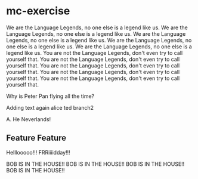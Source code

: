 # mc-exercise
We are the Language Legends, no one else is a legend like us.
We are the Language Legends, no one else is a legend like us.
We are the Language Legends, no one else is a legend like us.
We are the Language Legends, no one else is a legend like us.
We are the Language Legends, no one else is a legend like us.
You are not the Language Legends, don't even try to call yourself that.
You are not the Language Legends, don't even try to call yourself that.
You are not the Language Legends, don't even try to call yourself that.
You are not the Language Legends, don't even try to call yourself that.
You are not the Language Legends, don't even try to call yourself that.

Why is Peter Pan flying all the time? 

Adding text again alice ted branch2

A. He Neverlands!

## Feature Feature


Helllooooo!!! FRRiiiidday!!!

BOB IS IN THE HOUSE!!
BOB IS IN THE HOUSE!!
BOB IS IN THE HOUSE!!
BOB IS IN THE HOUSE!!

